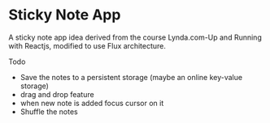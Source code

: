 # Sticky Note App
A sticky note app idea derived from the course Lynda.com-Up and Running with Reactjs, modified to use Flux architecture.

Todo
* Save the notes to a persistent storage (maybe an online key-value storage)
* drag and drop feature
* when new note is added focus cursor on it
* Shuffle the notes




